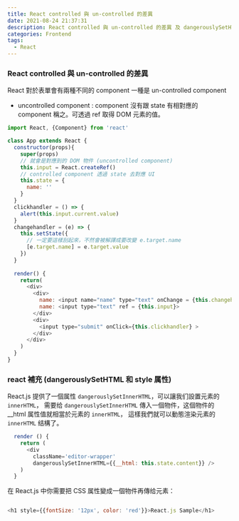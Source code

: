 ```yaml
---
title: React controlled 與 un-controlled 的差異
date: 2021-08-24 21:37:31
description: React controlled 與 un-controlled 的差異 及 dangerouslySetHTML 
categories: Frontend
tags:
  - React
---
```


### React controlled 與 un-controlled 的差異

React 對於表單會有兩種不同的 component 一種是 un-controlled component
* uncontrolled component : component 沒有跟 state 有相對應的 component 稱之。可透過 ref 取得 DOM 元素的值。


``` js
import React, {Component} from 'react'

class App extends React {
  constructor(props){
    super(props)
    // 就會是對應到的 DOM 物件 (uncontrolled component)
    this.input = React.createRef()
    // controlled component 透過 state 去對應 UI
    this.state = {
      name: ''
    }
  }
  clickhandler = () => {
    alert(this.input.current.value)
  }
  changehandler = (e) => {
    this.setState({
      // 一定要這樣刮起來，不然會被解譯成要改變 e.target.name
      [e.target.name] = e.target.value
    })
  }
  
  render() {
    return(
      <div>
        <div>
          name: <input name="name" type="text" onChange = {this.changehandler} value={this.state.name}>
          name: <input type="text" ref = {this.input}>
        </div>
        <div>
          <input type="submit" onClick={this.clickhandler} >
        </div>
      </div>    
    )
  }
}
```

### react 補充 (dangerouslySetHTML 和 style 属性)

React.js 提供了一個属性 `dangerouslySetInnerHTML`，可以讓我们設置元素的 `innerHTML`，
需要给 `dangerouslySetInnerHTML` 傳入一個物件，这個物件的 __html 属性值就相當於元素的 `innerHTML`，
這樣我們就可以動態渲染元素的 `innerHTML` 结構了。

``` js
  render () {
    return (
      <div
        className='editor-wrapper'
        dangerouslySetInnerHTML={{__html: this.state.content}} />
    )
  }
```

在 React.js 中你需要把 CSS 属性變成一個物件再傳给元素：

``` js

<h1 style={{fontSize: '12px', color: 'red'}}>React.js Sample</h1>

```
